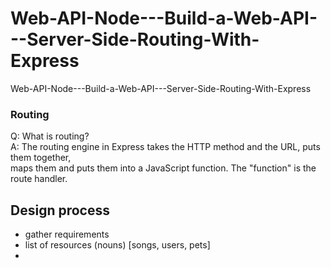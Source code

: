# Web-API-Node---Build-a-Web-API---Server-Side-Routing-With-Express
Web-API-Node---Build-a-Web-API---Server-Side-Routing-With-Express

### Routing
Q: What is routing?    
A: The routing engine in Express takes the HTTP method and the URL, puts them together,    
   maps them and puts them into a JavaScript function.  The "function" is the route 
   handler.
   
## Design process

- gather requirements    
- list of resources (nouns) [songs, users, pets]    
- 
